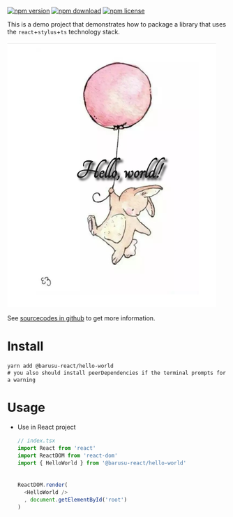 [![npm version](https://img.shields.io/npm/v/@barusu-react/hello-world.svg)](https://www.npmjs.com/package/@barusu-react/hello-world)
[![npm download](https://img.shields.io/npm/dm/@barusu-react/hello-world.svg)](https://www.npmjs.com/package/@barusu-react/hello-world)
[![npm license](https://img.shields.io/npm/l/@barusu-react/hello-world.svg)](https://www.npmjs.com/package/@barusu-react/hello-world)


This is a demo project that demonstrates how to package a library that uses the `react`+`stylus`+`ts` technology stack.

![hello-world.png][]


See [sourcecodes in github](https://github.com/guanghechen/barusu-react/tree/master/packages/hello-world#readme) to get more information.


# Install

  ```shell
  yarn add @barusu-react/hello-world
  # you also should install peerDependencies if the terminal prompts for a warning
  ```

# Usage

  * Use in React project
    ```typescript
    // index.tsx
    import React from 'react'
    import ReactDOM from 'react-dom'
    import { HelloWorld } from '@barusu-react/hello-world'


    ReactDOM.render(
      <HelloWorld />
      , document.getElementById('root')
    )
    ```


[hello-world.png]: https://raw.githubusercontent.com/guanghechen/barusu-react/master/packages/hello-world/doc/screenshots/hello-world.png
